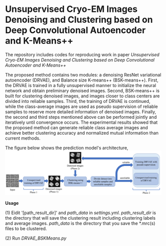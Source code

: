 # Unsupervised Cryo-EM Images Denoising and Clustering based on Deep Convolutional Autoencoder and K-Means++
The repository includes codes for reproducing work in paper *Unsupervised Cryo-EM Images Denoising and Clustering based on Deep Convolutional Autoencoder and K-Means++*

The proposed method contains two modules: a denoising ResNet variational autoencoder (DRVAE), and Balance size K-means++ (BSK-means++). First, the DRVAE is trained in a fully unsupervised manner to initialize the neural network and obtain preliminary denoised images. Second, BSK-means++ is built for clustering denoised images, and images closer to class centers are divided into reliable samples. Third, the training of DRVAE is continued, while the class-average images are used as pseudo supervision of reliable samples to reserve more detailed information of denoised images. Finally, the second and third steps mentioned above can be performed jointly and iteratively until convergence occurs. The experimental results showed that the proposed method can generate reliable class average images and achieve better clustering accuracy and normalized mutual information than current methods. 

The figure below shows the prediction model's architecture,
![image](architecture.png)

**Usage**

(1) Eidit '[path_result_dir]' and *path_data* in *settings.yml*. *path_result_dir* is the directory that will save the clustering result including clustering labels and average images. *path_data* is the directory that you save the *.mrc(s) files to be clustered.

(2) Run *DRVAE_BSKMeans.py*
